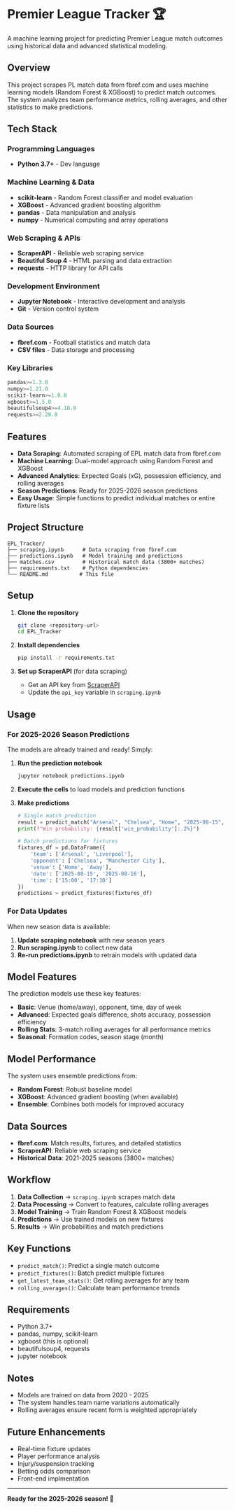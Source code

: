 # Premier League Tracker 🏆

A machine learning project for predicting Premier League match outcomes using historical data and advanced statistical modeling.

## Overview

This project scrapes PL match data from fbref.com and uses machine learning models (Random Forest & XGBoost) to predict match outcomes. The system analyzes team performance metrics, rolling averages, and other statistics to make predictions.

## Tech Stack

### Programming Languages
- **Python 3.7+** - Dev language 

### Machine Learning & Data
- **scikit-learn** - Random Forest classifier and model evaluation
- **XGBoost** - Advanced gradient boosting algorithm
- **pandas** - Data manipulation and analysis
- **numpy** - Numerical computing and array operations

### Web Scraping & APIs
- **ScraperAPI** - Reliable web scraping service
- **Beautiful Soup 4** - HTML parsing and data extraction
- **requests** - HTTP library for API calls

### Development Environment
- **Jupyter Notebook** - Interactive development and analysis
- **Git** - Version control system

### Data Sources
- **fbref.com** - Football statistics and match data
- **CSV files** - Data storage and processing

### Key Libraries
```python
pandas>=1.3.0
numpy>=1.21.0
scikit-learn>=1.0.0
xgboost>=1.5.0
beautifulsoup4>=4.10.0
requests>=2.28.0
```

## Features

- **Data Scraping**: Automated scraping of EPL match data from fbref.com
- **Machine Learning**: Dual-model approach using Random Forest and XGBoost
- **Advanced Analytics**: Expected Goals (xG), possession efficiency, and rolling averages
- **Season Predictions**: Ready for 2025-2026 season predictions
- **Easy Usage**: Simple functions to predict individual matches or entire fixture lists

## Project Structure

```
EPL_Tracker/
├── scraping.ipynb      # Data scraping from fbref.com
├── predictions.ipynb   # Model training and predictions
├── matches.csv         # Historical match data (3800+ matches)
├── requirements.txt    # Python dependencies
└── README.md          # This file
```

## Setup

1. **Clone the repository**
   ```bash
   git clone <repository-url>
   cd EPL_Tracker
   ```

2. **Install dependencies**
   ```bash
   pip install -r requirements.txt
   ```

3. **Set up ScraperAPI** (for data scraping)
   - Get an API key from [ScraperAPI](https://www.scraperapi.com/)
   - Update the `api_key` variable in `scraping.ipynb`

## Usage

### For 2025-2026 Season Predictions

The models are already trained and ready! Simply:

1. **Run the prediction notebook**
   ```bash
   jupyter notebook predictions.ipynb
   ```

2. **Execute the cells** to load models and prediction functions

3. **Make predictions**
   ```python
   # Single match prediction
   result = predict_match("Arsenal", "Chelsea", "Home", "2025-08-15", "15:00")
   print(f"Win probability: {result['win_probability']:.2%}")
   
   # Batch predictions for fixtures
   fixtures_df = pd.DataFrame({
       'team': ['Arsenal', 'Liverpool'],
       'opponent': ['Chelsea', 'Manchester City'],
       'venue': ['Home', 'Away'],
       'date': ['2025-08-15', '2025-08-16'],
       'time': ['15:00', '17:30']
   })
   predictions = predict_fixtures(fixtures_df)
   ```

### For Data Updates

When new season data is available:

1. **Update scraping notebook** with new season years
2. **Run scraping.ipynb** to collect new data
3. **Re-run predictions.ipynb** to retrain models with updated data

## Model Features

The prediction models use these key features:

- **Basic**: Venue (home/away), opponent, time, day of week
- **Advanced**: Expected goals difference, shots accuracy, possession efficiency
- **Rolling Stats**: 3-match rolling averages for all performance metrics
- **Seasonal**: Formation codes, season stage (month)

## Model Performance

The system uses ensemble predictions from:
- **Random Forest**: Robust baseline model
- **XGBoost**: Advanced gradient boosting (when available)
- **Ensemble**: Combines both models for improved accuracy

## Data Sources

- **fbref.com**: Match results, fixtures, and detailed statistics
- **ScraperAPI**: Reliable web scraping service
- **Historical Data**: 2021-2025 seasons (3800+ matches)

## Workflow

1. **Data Collection** → `scraping.ipynb` scrapes match data
2. **Data Processing** → Convert to features, calculate rolling averages
3. **Model Training** → Train Random Forest & XGBoost models
4. **Predictions** → Use trained models on new fixtures
5. **Results** → Win probabilities and match predictions

## Key Functions

- `predict_match()`: Predict a single match outcome
- `predict_fixtures()`: Batch predict multiple fixtures
- `get_latest_team_stats()`: Get rolling averages for any team
- `rolling_averages()`: Calculate team performance trends

## Requirements

- Python 3.7+
- pandas, numpy, scikit-learn
- xgboost (this is optional)
- beautifulsoup4, requests
- jupyter notebook

## Notes

- Models are trained on data from 2020 - 2025
- The system handles team name variations automatically
- Rolling averages ensure recent form is weighted appropriately

## Future Enhancements

- Real-time fixture updates
- Player performance analysis
- Injury/suspension tracking
- Betting odds comparison
- Front-end implmentation
---

**Ready for the 2025-2026 season! 🚀** 